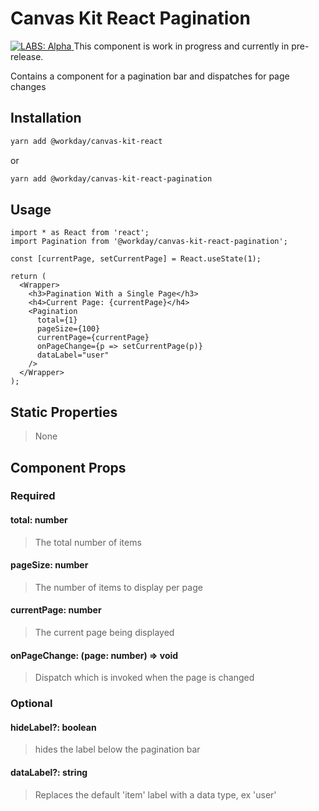 # Canvas Kit React Pagination

<a href="https://github.com/Workday/canvas-kit/tree/master/modules/_labs/README.md">
  <img src="https://img.shields.io/badge/LABS-alpha-orange" alt="LABS: Alpha" />
</a>  This component is work in progress and currently in pre-release.

Contains a component for a pagination bar and dispatches for page changes

## Installation

```sh
yarn add @workday/canvas-kit-react
```

or

```sh
yarn add @workday/canvas-kit-react-pagination
```

## Usage

```tsx
import * as React from 'react';
import Pagination from '@workday/canvas-kit-react-pagination';

const [currentPage, setCurrentPage] = React.useState(1);

return (
  <Wrapper>
    <h3>Pagination With a Single Page</h3>
    <h4>Current Page: {currentPage}</h4>
    <Pagination
      total={1}
      pageSize={100}
      currentPage={currentPage}
      onPageChange={p => setCurrentPage(p)}
      dataLabel="user"
    />
  </Wrapper>
);
```

## Static Properties

> None

## Component Props

### Required

#### total: number

> The total number of items

#### pageSize: number

> The number of items to display per page

#### currentPage: number

> The current page being displayed

#### onPageChange: (page: number) => void

> Dispatch which is invoked when the page is changed

### Optional

#### hideLabel?: boolean

> hides the label below the pagination bar

#### dataLabel?: string

> Replaces the default 'item' label with a data type, ex 'user'
